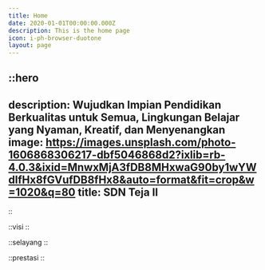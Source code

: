 ```yaml
---
title: Home
date: 2020-01-01T00:00:00.000Z
description: This is the home page
icon: i-ph-browser-duotone
layout: page
---
```


::hero
---
description: Wujudkan Impian Pendidikan Berkualitas untuk Semua, Lingkungan Belajar yang Nyaman, Kreatif, dan Menyenangkan
image: https://images.unsplash.com/photo-1606868306217-dbf5046868d2?ixlib=rb-4.0.3&ixid=MnwxMjA3fDB8MHxwaG90by1wYWdlfHx8fGVufDB8fHx8&auto=format&fit=crop&w=1020&q=80
title: SDN Teja II
---
::

::visi
::

::selayang
::

::prestasi
::
